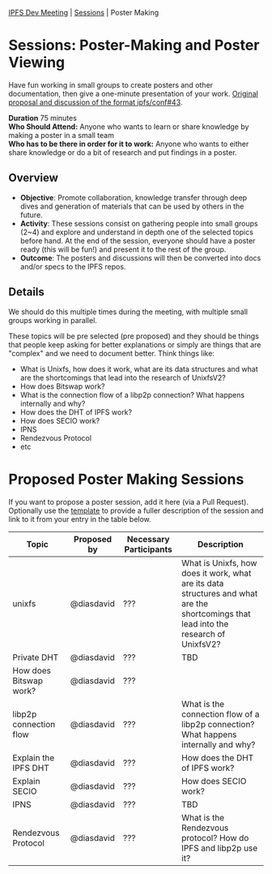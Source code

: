 [IPFS Dev Meeting](../../README.md) | [Sessions](../README.md) | Poster Making

# Sessions: Poster-Making and Poster Viewing

Have fun working in small groups to create posters and other documentation, then give a one-minute presentation of your work. [Original proposal and discussion of the format ipfs/conf#43](https://github.com/ipfs/conf/issues/43).

**Duration** 75 minutes  
**Who Should Attend:** Anyone who wants to learn or share knowledge by making a poster in a small team  
**Who has to be there in order for it to work:** Anyone who wants to either share knowledge or do a bit of research and put findings in a poster.

## Overview

- **Objective**: Promote collaboration, knowledge transfer through deep dives and generation of materials that can be used by others in the future.
- **Activity**: These sessions consist on gathering people into small groups (2~4) and explore and understand in depth one of the selected topics before hand. At the end of the session, everyone should have a poster ready (this will be fun!) and present it to the rest of the group.
- **Outcome**: The posters and discussions will then be converted into docs and/or specs to the IPFS repos.

## Details

We should do this multiple times during the meeting, with multiple small groups working in parallel.

These topics will be pre selected (pre proposed) and they should be things that people keep asking for better explanations or simply are things that are "complex" and we need to document better. Think things like:

- What is Unixfs, how does it work, what are its data structures and what are the shortcomings that lead into the research of UnixfsV2?
- How does Bitswap work?
- What is the connection flow of a libp2p connection? What happens internally and why?
- How does the DHT of IPFS work?
- How does SECIO work?
- IPNS
- Rendezvous Protocol
- etc

# Proposed Poster Making Sessions

If you want to propose a poster session, add it here (via a Pull Request). Optionally use the [template](../_template.md) to provide a fuller description of the session and link to it from your entry in the table below.

| Topic | Proposed by | Necessary Participants | Description |
|---|---|---|---|
| unixfs | @diasdavid | ??? | What is Unixfs, how does it work, what are its data structures and what are the shortcomings that lead into the research of UnixfsV2?
| Private DHT | @diasdavid | ??? | TBD
| How does Bitswap work? | @diasdavid | ??? |
| libp2p connection flow | @diasdavid | ??? | What is the connection flow of a libp2p connection? What happens internally and why?
| Explain the IPFS DHT | @diasdavid | ??? | How does the DHT of IPFS work?
| Explain SECIO | @diasdavid | ??? | How does SECIO work?
| IPNS | @diasdavid | ??? | TBD
| Rendezvous Protocol | @diasdavid | ??? | What is the Rendezvous protocol? How do IPFS and libp2p use it?
